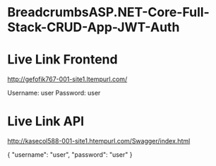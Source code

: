 # BreadcrumbsASP.NET-Core-Full-Stack-CRUD-App-JWT-Auth

# Live Link Frontend
http://gefofik767-001-site1.ltempurl.com/

Username: user
Password: user


# Live Link API
http://kasecol588-001-site1.htempurl.com/Swagger/index.html

{
  "username": "user",
  "password": "user"
}
